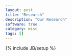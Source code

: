 ```yaml
---
layout: post
title: "Research"
description: "Our Research"
software: true
category: misc
tags: []
---
```

{% include JB/setup %}
